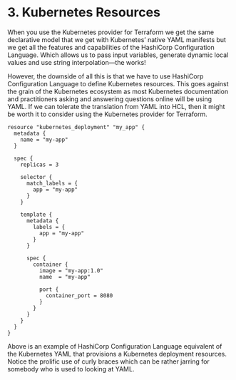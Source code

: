 # 3. Kubernetes Resources

When you use the Kubernetes provider for Terraform we get the same declarative model that we get with Kubernetes’ native YAML manifests but we get all the features and capabilities of the HashiCorp Configuration Language. Which allows us to pass input variables, generate dynamic local values and use string interpolation—the works!

However, the downside of all this is that we have to use HashiCorp Configuration Language to define Kubernetes resources. This goes against the grain of the Kubernetes ecosystem as most Kubernetes documentation and practitioners asking and answering questions online will be using YAML. If we can tolerate the translation from YAML into HCL, then it might be worth it to consider using the Kubernetes provider for Terraform.

	resource "kubernetes_deployment" "my_app" {
	  metadata {
	    name = "my-app"
	  }
	
	  spec {
	    replicas = 3
	
	    selector {
	      match_labels = {
	        app = "my-app"
	      }
	    }
	
	    template {
	      metadata {
	        labels = {
	          app = "my-app"
	        }
	      }
	
	      spec {
	        container {
	          image = "my-app:1.0"
	          name  = "my-app"
	
	          port {
	            container_port = 8080
	          }
	        }
	      }
	    }
	  }
	}


Above is an example of HashiCorp Configuration Language equivalent of the Kubernetes YAML that provisions a Kubernetes deployment resources. Notice the prolific use of curly braces which can be rather jarring for somebody who is used to looking at YAML.

